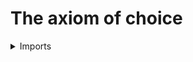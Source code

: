 #  The axiom of choice

<details><summary>Imports</summary>
```agda
module foundation.axiom-of-choice where

open import foundation.connected-types
open import foundation.dependent-pair-types
open import foundation.equivalences
open import foundation.fibers-of-maps
open import foundation.function-extensionality
open import foundation.functions
open import foundation.functoriality-dependent-pair-types
open import foundation.functoriality-propositional-truncation
open import foundation.homotopies
open import foundation.identity-types
open import foundation.projective-types
open import foundation.propositional-truncations
open import foundation.sections
open import foundation.sets
open import foundation.split-surjective-maps
open import foundation.surjective-maps
open import foundation.truncated-types
open import foundation.truncation-levels
open import foundation.universe-levels
```
</details>

## Idea

The axiom of choice asserts that for every family of inhabited types indexed by a set, the type of sections of that family is inhabited.

## Definition

### The axiom of choice restricted to sets

```agda
AC-Set : (l1 l2 : Level) → UU (lsuc l1 ⊔ lsuc l2)
AC-Set l1 l2 =
  (A : Set l1) (B : type-Set A → Set l2) →
  ((x : type-Set A) → type-trunc-Prop (type-Set (B x))) →
  type-trunc-Prop ((x : type-Set A) → type-Set (B x))
```

### The axiom of choice

```agda
AC-0 : (l1 l2 : Level) → UU (lsuc l1 ⊔ lsuc l2)
AC-0 l1 l2 =
  (A : Set l1) (B : type-Set A → UU l2) →
  ((x : type-Set A) → type-trunc-Prop (B x)) →
  type-trunc-Prop ((x : type-Set A) → B x)
```

## Properties

### Every type is set-projective if and only if the axiom of choice holds

```agda
is-set-projective-AC-0 :
  {l1 l2 l3 : Level} → AC-0 l2 (l1 ⊔ l2) →
  (X : UU l3) → is-set-projective l1 l2 X
is-set-projective-AC-0 ac X A B f h =
  map-trunc-Prop
    ( ( map-Σ
        ( λ g → ((map-surjection f) ∘ g) ＝ h)
        ( precomp h A)
        ( λ s H → eq-htpy (H ·r h))) ∘
      ( section-is-split-surjective (map-surjection f)))
    ( ac B (fib (map-surjection f)) (is-surjective-map-surjection f))

AC-0-is-set-projective :
  {l1 l2 : Level} →
  ({l : Level} (X : UU l) → is-set-projective (l1 ⊔ l2) l1 X) →
  AC-0 l1 l2
AC-0-is-set-projective H A B K =
  map-trunc-Prop
    ( map-equiv (equiv-Π-sec-pr1 {B = B}) ∘ tot (λ g → htpy-eq))
    ( H ( type-Set A)
        ( Σ (type-Set A) B)
        ( A)
        ( pr1 , (λ a → map-trunc-Prop (map-inv-fib-pr1 B a) (K a)))
        ( id))
```
